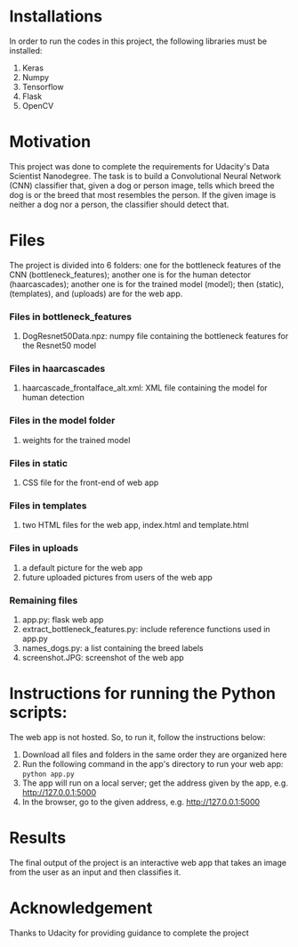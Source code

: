 # Installations
In order to run the codes in this project, the following libraries must be installed:
1. Keras
2. Numpy
3. Tensorflow
4. Flask
5. OpenCV


# Motivation
This project was done to complete the requirements for Udacity's Data Scientist Nanodegree. The task is to build a Convolutional Neural Network (CNN) classifier that, given a dog or person image, tells which breed the dog is or the breed that most resembles the person. If the given image is neither a dog nor a person, the classifier should detect that.

# Files
The project is divided into 6 folders: one for the bottleneck features of the CNN (bottleneck_features); another one is for the human detector (haarcascades); another one is for the trained model (model); then (static), (templates), and (uploads) are for the web app.

### Files in bottleneck_features
1. DogResnet50Data.npz: numpy file containing the bottleneck features for the Resnet50 model

### Files in haarcascades
1. haarcascade_frontalface_alt.xml: XML file containing the model for human detection

### Files in the model folder
1. weights for the trained model

### Files in static
1. CSS file for the front-end of web app

### Files in templates
1. two HTML files for the web app, index.html and template.html

### Files in uploads
1. a default picture for the web app
2. future uploaded pictures from users of the web app

### Remaining files
1. app.py: flask web app
2. extract_bottleneck_features.py: include reference functions used in app.py
3. names_dogs.py: a list containing the breed labels
4. screenshot.JPG: screenshot of the web app

# Instructions for running the Python scripts:
The web app is not hosted. So, to run it, follow the instructions below:
1. Download all files and folders in the same order they are organized here
2. Run the following command in the app's directory to run your web app: `python app.py`
3. The app will run on a local server; get the address given by the app, e.g. http://127.0.0.1:5000
4. In the browser, go to the given address, e.g. http://127.0.0.1:5000

# Results
The final output of the project is an interactive web app that takes an image from the user as an input and then classifies it.

# Acknowledgement
Thanks to Udacity for providing guidance to complete the project
